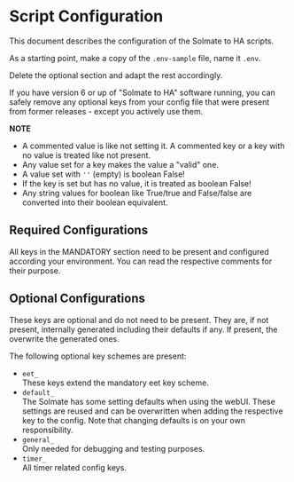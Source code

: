 # Script Configuration

This document describes the configuration of the Solmate to HA scripts.

As a starting point, make a copy of the `.env-sample` file, name it `.env`.

Delete the optional section and adapt the rest accordingly.

If you have version 6 or up of "Solmate to HA" software running, you can safely remove any optional keys
from your config file that were present from former releases - except you actively use them.

**NOTE**

* A commented value is like not setting it. A commented key or a key with no value is treated like not present.
* Any value set for a key makes the value a "valid" one.
* A value set with `''` (empty) is boolean False!
* If the key is set but has no value, it is treated as boolean False!
* Any string values for boolean like True/true and False/false are converted into their boolean equivalent.

## Required Configurations

All keys in the MANDATORY section need to be present and configured according your environment.
You can read the respective comments for their purpose. 

## Optional Configurations

These keys are optional and do not need to be present. They are, if not present, internally generated
including their defaults if any. If present, the overwrite the generated ones.

The following optional key schemes are present:

* `eet_`\
These keys extend the mandatory eet key scheme.
* `default_`\
The Solmate has some setting defaults when using the webUI. These settings are reused and can be overwritten
when adding the respective key to the config. Note that changing defaults is on your own responsibility.
* `general_`\
Only needed for debugging and testing purposes. 
* `timer_`\
All timer related config keys.
